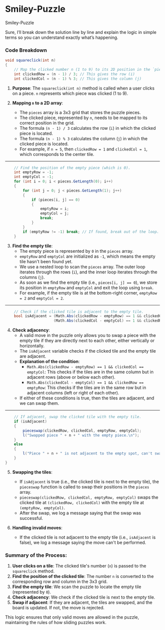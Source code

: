 # Smiley-Puzzle
Smiley-Puzzle

Sure, I’ll break down the solution line by line and explain the logic in simple terms so you can understand exactly what’s happening.

### Code Breakdown

```csharp
void squareclick(int n)
{
    // Map the clicked number n (1 to 9) to its 2D position in the `pieces` array.
    int clickedRow = (n - 1) / 3; // This gives the row (i)
    int clickedCol = (n - 1) % 3; // This gives the column (j)
```

1. **Purpose**: The `squareclick(int n)` method is called when a user clicks on a piece. `n` represents which piece was clicked (1 to 9).
   
2. **Mapping `n` to a 2D array**:
   - The `pieces` array is a 3x3 grid that stores the puzzle pieces.
   - The clicked piece, represented by `n`, needs to be mapped to its correct position in the grid. 
   - The formula `(n - 1) / 3` calculates the row (`i`) in which the clicked piece is located.
   - The formula `(n - 1) % 3` calculates the column (`j`) in which the clicked piece is located.
   - For example, if `n = 5`, then `clickedRow = 1` and `clickedCol = 1`, which corresponds to the center tile.

---

```csharp
    // Find the position of the empty piece (which is 0).
    int emptyRow = -1;
    int emptyCol = -1;
    for (int i = 0; i < pieces.GetLength(0); i++)
    {
        for (int j = 0; j < pieces.GetLength(1); j++)
        {
            if (pieces[i, j] == 0)
            {
                emptyRow = i;
                emptyCol = j;
                break;
            }
        }
        if (emptyRow != -1) break; // If found, break out of the loop.
    }
```

3. **Find the empty tile**:
   - The empty piece is represented by `0` in the `pieces` array.
   - `emptyRow` and `emptyCol` are initialized as `-1`, which means the empty tile hasn't been found yet.
   - We use a nested loop to scan the `pieces` array. The outer loop iterates through the rows (`i`), and the inner loop iterates through the columns (`j`).
   - As soon as we find the empty tile (i.e., `pieces[i, j] == 0`), we store its position in `emptyRow` and `emptyCol` and exit the loop using `break`.
   - For example, if the empty tile is at the bottom-right corner, `emptyRow = 2` and `emptyCol = 2`.

---

```csharp
    // Check if the clicked tile is adjacent to the empty tile.
    bool isAdjacent = (Math.Abs(clickedRow - emptyRow) == 1 && clickedCol == emptyCol) ||
                      (Math.Abs(clickedCol - emptyCol) == 1 && clickedRow == emptyRow);
```

4. **Check adjacency**:
   - A valid move in the puzzle only allows you to swap a piece with the empty tile if they are directly next to each other, either vertically or horizontally.
   - The `isAdjacent` variable checks if the clicked tile and the empty tile are adjacent.
   - **Explanation of the condition**:
     - `Math.Abs(clickedRow - emptyRow) == 1 && clickedCol == emptyCol`: This checks if the tiles are in the same column but in adjacent rows (above or below each other).
     - `Math.Abs(clickedCol - emptyCol) == 1 && clickedRow == emptyRow`: This checks if the tiles are in the same row but in adjacent columns (left or right of each other).
   - If either of these conditions is true, then the tiles are adjacent, and we can swap them.

---

```csharp
    // If adjacent, swap the clicked tile with the empty tile.
    if (isAdjacent)
    {
        pieceswap(clickedRow, clickedCol, emptyRow, emptyCol);
        l("Swapped piece " + n + " with the empty piece.\n");
    }
    else
    {
        l("Piece " + n + " is not adjacent to the empty spot, can't swap.\n");
    }
}
```

5. **Swapping the tiles**:
   - If `isAdjacent` is true (i.e., the clicked tile is next to the empty tile), the `pieceswap` function is called to swap their positions in the `pieces` array.
   - `pieceswap(clickedRow, clickedCol, emptyRow, emptyCol)` swaps the clicked tile at `(clickedRow, clickedCol)` with the empty tile at `(emptyRow, emptyCol)`.
   - After the swap, we log a message saying that the swap was successful.
   
6. **Handling invalid moves**:
   - If the clicked tile is not adjacent to the empty tile (i.e., `isAdjacent` is false), we log a message saying the move can't be performed.

### Summary of the Process:
1. **User clicks on a tile**: The clicked tile's number (`n`) is passed to the `squareclick` method.
2. **Find the position of the clicked tile**: The number `n` is converted to the corresponding row and column in the 3x3 grid.
3. **Find the empty tile**: We scan the puzzle to locate the empty tile (represented by `0`).
4. **Check adjacency**: We check if the clicked tile is next to the empty tile.
5. **Swap if adjacent**: If they are adjacent, the tiles are swapped, and the board is updated. If not, the move is rejected.

This logic ensures that only valid moves are allowed in the puzzle, maintaining the rules of how sliding puzzles work.
